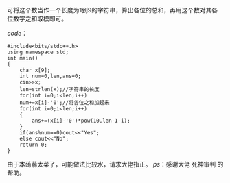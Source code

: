 可将这个数当作一个长度为$1$到$9$的字符串，算出各位的总和，再用这个数对其各位数字之和取模即可。

$code$：
```
#include<bits/stdc++.h>
using namespace std;
int main()
{
    char x[9];
    int num=0,len,ans=0;
    cin>>x;
    len=strlen(x);//字符串的长度
    for(int i=0;i<len;i++)
    num+=x[i]-'0';//将各位之和加起来
    for(int i=0;i<len;i++)
    {
    	ans+=(x[i]-'0')*pow(10,len-1-i);
    }
    if(ans%num==0)cout<<"Yes";
    else cout<<"No";
    return 0;
}
```
由于本蒟蒻太菜了，可能做法比较水，请求大佬指正。
$ps$：感谢大佬 死神审判 的帮助。